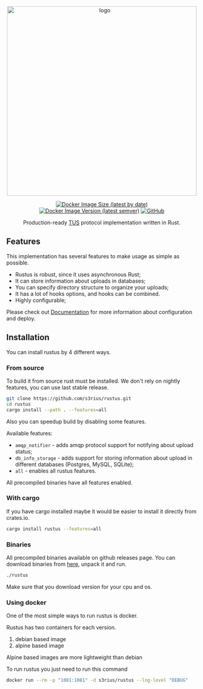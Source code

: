<div align="center">
    <img src="https://raw.githubusercontent.com/s3rius/rustus/master/imgs/logo_horizontal.svg" alt="logo" width="500">
    <div>
        <p></p>
        <a href="https://hub.docker.com/r/s3rius/rustus/"><img alt="Docker Image Size (latest by date)" src="https://img.shields.io/docker/image-size/s3rius/rustus?sort=date&style=for-the-badge"></a>
        <a href="https://hub.docker.com/r/s3rius/rustus/"><img alt="Docker Image Version (latest semver)" src="https://img.shields.io/docker/v/s3rius/rustus?style=for-the-badge"></a>
        <a href="https://github.com/s3rius/rustus/blob/master/LICENSE"><img alt="GitHub" src="https://img.shields.io/github/license/s3rius/rustus?style=for-the-badge"></a>
    </div>
    <p>Production-ready <a href="https://tus.io/">TUS</a> protocol implementation written in Rust.</p>
</div>

## Features

This implementation has several features to make usage as simple as possible.

* Rustus is robust, since it uses asynchronous Rust;
* It can store information about uploads in databases;
* You can specify directory structure to organize your uploads;
* It has a lot of hooks options, and hooks can be combined.
* Highly configurable;

Please check out [Documentation](https://s3rius.github.io/rustus/) for more information about configuration and deploy.

## Installation

You can install rustus by 4 different ways.

### From source

To build it from source rust must be installed. We don't rely on nightly features,
you can use last stable release.

```bash
git clone https://github.com/s3rius/rustus.git
cd rustus
cargo install --path . --features=all
```
Also you can speedup build by disabling some features.

Available features:

* `amqp_notifier` - adds amqp protocol support for notifying about upload status;
* `db_info_storage` - adds support for storing information about upload in different databases (Postgres, MySQL, SQLite);
* `all` - enables all rustus features.

All precompiled binaries have all features enabled.

### With cargo

If you have cargo installed maybe it would be easier to
install it directly from crates.io.

```bash
cargo install rustus --features=all
```

### Binaries

All precompiled binaries available on github releases page.
You can download binaries from [here](https://github.com/s3rius/rustus/releases), unpack it and run.

```bash
./rustus
```

Make sure that you download version for your cpu and os.

### Using docker

One of the most simple ways to run rustus is docker.

Rustus has two containers for each version.
1. debian based image
2. alpine based image

Alpine based images are more lightweight than debian

To run rustus you just need to run this command

```bash
docker run --rm -p "1081:1081" -d s3rius/rustus --log-level "DEBUG"
```

